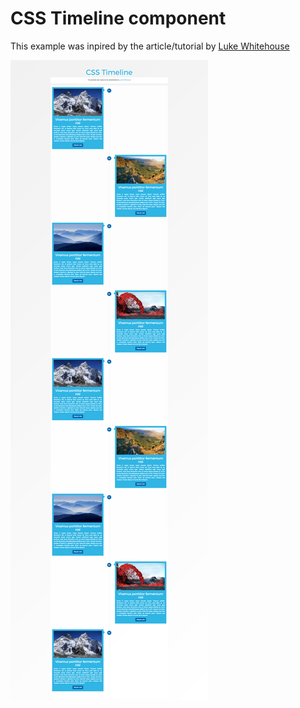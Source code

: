# CSS Timeline component

This example was inpired by the article/tutorial by <a href="https://assortment.io/posts/building-responsive-timelines-in-css-sass-bem" target="_blank">Luke Whitehouse</a>

<img src="https://github.com/bronsondunbar/css-timeline-component/blob/master/screenshot.png" />
